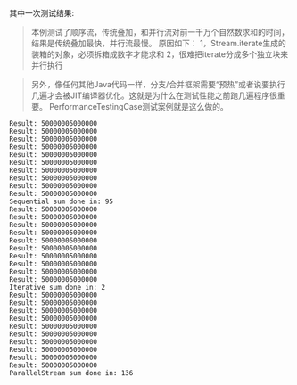 其中一次测试结果:<br/>
> 本例测试了顺序流，传统叠加，和并行流对前一千万个自然数求和的时间，结果是传统叠加最快，并行流最慢。
> 原因如下：
> 1，Stream.iterate生成的装箱的对象，必须拆箱成数字才能求和
> 2，很难把iterate分成多个独立块来并行执行

> 另外，像任何其他Java代码一样，分支/合并框架需要“预热”或者说要执行几遍才会被JIT编译器优化。这就是为什么在测试性能之前跑几遍程序很重要。
> PerformanceTestingCase测试案例就是这么做的。

```
Result: 50000005000000
Result: 50000005000000
Result: 50000005000000
Result: 50000005000000
Result: 50000005000000
Result: 50000005000000
Result: 50000005000000
Result: 50000005000000
Result: 50000005000000
Result: 50000005000000
Sequential sum done in: 95
Result: 50000005000000
Result: 50000005000000
Result: 50000005000000
Result: 50000005000000
Result: 50000005000000
Result: 50000005000000
Result: 50000005000000
Result: 50000005000000
Result: 50000005000000
Result: 50000005000000
Iterative sum done in: 2
Result: 50000005000000
Result: 50000005000000
Result: 50000005000000
Result: 50000005000000
Result: 50000005000000
Result: 50000005000000
Result: 50000005000000
Result: 50000005000000
Result: 50000005000000
Result: 50000005000000
ParallelStream sum done in: 136
```